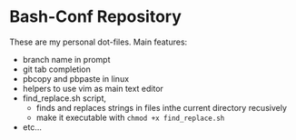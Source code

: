 # Bash-Conf Repository

These are my personal dot-files. Main features:

- branch name in prompt
- git tab completion
- pbcopy and pbpaste in linux
- helpers to use vim as main text editor
- find_replace.sh script, 
  - finds and replaces strings in files inthe current directory recusively
  - make it executable with `chmod +x find_replace.sh`
- etc...

